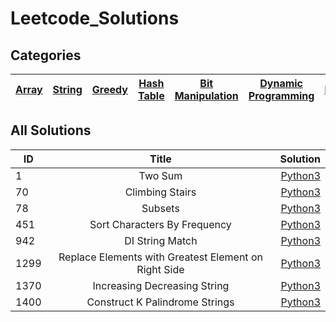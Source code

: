 # Leetcode_Solutions

## Categories
| [Array](https://github.com/devmins-code/Leetcode_Solutions/blob/master/Directory/Array.md) | [String](https://github.com/devmins-code/Leetcode_Solutions/blob/master/Directory/String.md) | [Greedy](https://github.com/devmins-code/Leetcode_Solutions/blob/master/Directory/Greedy.md) | [Hash Table](https://github.com/devmins-code/Leetcode_Solutions/blob/master/Directory/Hash_Table.md) | [Bit Manipulation](https://github.com/devmins-code/Leetcode_Solutions/blob/master/Directory/Bit_Manipulation.md) | [Dynamic Programming](https://github.com/devmins-code/Leetcode_Solutions/blob/master/Directory/Dynamic_Programming.md) | [Math](https://github.com/devmins-code/Leetcode_Solutions/blob/master/Directory/Math.md)         
| ------------- |:-------------:|:-------------:|:-------------:|:-------------:|:-------------:|:-------------:|


## All Solutions

| ID            | Title        | Solution  | 
| ------------- |:-------------:| -----:|
| 1             |Two Sum       | [Python3](https://github.com/devmins-code/Leetcode_Solutions/blob/master/Array/0001_Two_Sum.py)|
| 70             |Climbing Stairs       | [Python3](https://github.com/devmins-code/Leetcode_Solutions/blob/master/Dynamic_Programming/0070_Climbing_Stairs.py)|
| 78             | Subsets      | [Python3](https://github.com/devmins-code/Leetcode_Solutions/blob/master/Bit_Manipulation/0078_Subsets.py)|
| 451             |Sort Characters By Frequency      | [Python3](https://github.com/devmins-code/Leetcode_Solutions/blob/master/Hash_Table/0451_Sort_Characters_By_Frequency.py)|
| 942             |DI String Match     | [Python3](https://github.com/devmins-code/Leetcode_Solutions/blob/master/Math/0942_DI_String_Match.py)|
| 1299            |Replace Elements with Greatest Element on Right Side | [Python3](https://github.com/devmins-code/Leetcode_Solutions/blob/master/Array/1299_Replace_Elements_With_Greatest_Element_On_Right_Side.py)|
| 1370             |Increasing Decreasing String | [Python3](https://github.com/devmins-code/Leetcode_Solutions/blob/master/String/1370_Increasing_Decreasing_String.py)|
| 1400             |Construct K Palindrome Strings      | [Python3](https://github.com/devmins-code/Leetcode_Solutions/blob/master/Greedy/1400_Construct_K_Palindrome_Strings.py)|
